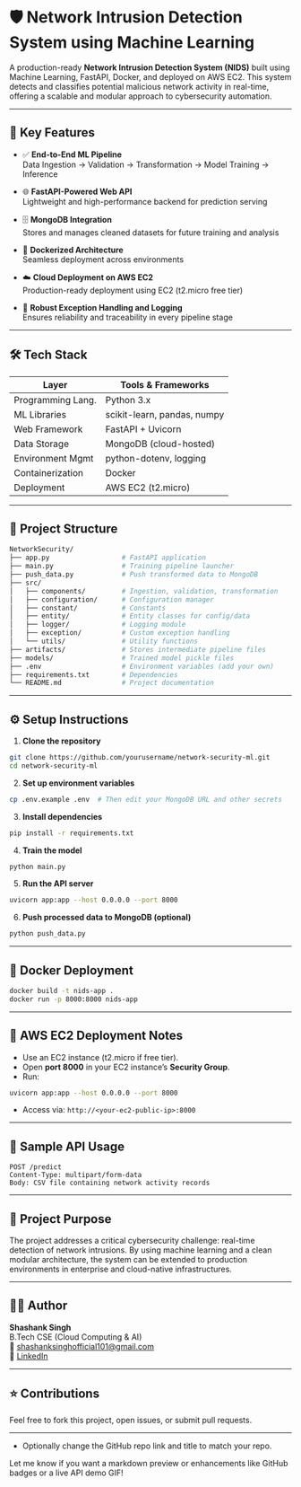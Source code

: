 # 🛡️ Network Intrusion Detection System using Machine Learning

A production-ready **Network Intrusion Detection System (NIDS)** built using Machine Learning, FastAPI, Docker, and deployed on AWS EC2. This system detects and classifies potential malicious network activity in real-time, offering a scalable and modular approach to cybersecurity automation.

---

## 🚀 Key Features

- ✅ **End-to-End ML Pipeline**  
  Data Ingestion → Validation → Transformation → Model Training → Inference

- 🌐 **FastAPI-Powered Web API**  
  Lightweight and high-performance backend for prediction serving

- 🗄️ **MongoDB Integration**  
  Stores and manages cleaned datasets for future training and analysis

- 🐳 **Dockerized Architecture**  
  Seamless deployment across environments

- ☁️ **Cloud Deployment on AWS EC2**  
  Production-ready deployment using EC2 (t2.micro free tier)

- 🧪 **Robust Exception Handling and Logging**  
  Ensures reliability and traceability in every pipeline stage

---

## 🛠️ Tech Stack

| Layer              | Tools & Frameworks                          |
|--------------------|---------------------------------------------|
| Programming Lang.  | Python 3.x                                  |
| ML Libraries       | scikit-learn, pandas, numpy                 |
| Web Framework      | FastAPI + Uvicorn                           |
| Data Storage       | MongoDB (cloud-hosted)                      |
| Environment Mgmt   | python-dotenv, logging                      |
| Containerization   | Docker                                      |
| Deployment         | AWS EC2 (t2.micro)                          |

---

## 📁 Project Structure

```bash
NetworkSecurity/
├── app.py                  # FastAPI application
├── main.py                 # Training pipeline launcher
├── push_data.py            # Push transformed data to MongoDB
├── src/
│   ├── components/         # Ingestion, validation, transformation
│   ├── configuration/      # Configuration manager
│   ├── constant/           # Constants
│   ├── entity/             # Entity classes for config/data
│   ├── logger/             # Logging module
│   ├── exception/          # Custom exception handling
│   └── utils/              # Utility functions
├── artifacts/              # Stores intermediate pipeline files
├── models/                 # Trained model pickle files
├── .env                    # Environment variables (add your own)
├── requirements.txt        # Dependencies
└── README.md               # Project documentation
````

---

## ⚙️ Setup Instructions

1. **Clone the repository**

```bash
git clone https://github.com/yourusername/network-security-ml.git
cd network-security-ml
```

2. **Set up environment variables**

```bash
cp .env.example .env  # Then edit your MongoDB URL and other secrets
```

3. **Install dependencies**

```bash
pip install -r requirements.txt
```

4. **Train the model**

```bash
python main.py
```

5. **Run the API server**

```bash
uvicorn app:app --host 0.0.0.0 --port 8000
```

6. **Push processed data to MongoDB (optional)**

```bash
python push_data.py
```

---

## 🐳 Docker Deployment

```bash
docker build -t nids-app .
docker run -p 8000:8000 nids-app
```

---

## 📡 AWS EC2 Deployment Notes

* Use an EC2 instance (t2.micro if free tier).
* Open **port 8000** in your EC2 instance’s **Security Group**.
* Run:

```bash
uvicorn app:app --host 0.0.0.0 --port 8000
```

* Access via:
  `http://<your-ec2-public-ip>:8000`

---

## 🧪 Sample API Usage

```http
POST /predict
Content-Type: multipart/form-data
Body: CSV file containing network activity records
```

---

## 🧠 Project Purpose

The project addresses a critical cybersecurity challenge: real-time detection of network intrusions. By using machine learning and a clean modular architecture, the system can be extended to production environments in enterprise and cloud-native infrastructures.

---

## 🙋‍♂️ Author

**Shashank Singh**  
B.Tech CSE (Cloud Computing & AI)  
📧 shashanksinghofficial101@gmail.com  
🔗 [LinkedIn](https://www.linkedin.com/in/shashanksingh1001)

---

## ⭐ Contributions

Feel free to fork this project, open issues, or submit pull requests.

---


- Optionally change the GitHub repo link and title to match your repo.

Let me know if you want a markdown preview or enhancements like GitHub badges or a live API demo GIF!



